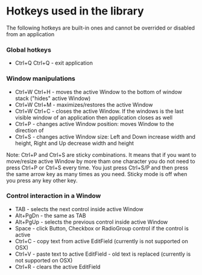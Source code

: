 # Hotkeys used in the library
The following hotkeys are built-in ones and cannot be overrided or disabled from an application

### Global hotkeys
- Ctrl+Q Ctrl+Q - exit application

### Window manipulations
- Ctrl+W Ctrl+H - moves the active Window to the bottom of window stack ("hides" active Window)
- Ctrl+W Ctrl+M - maximizes/restores the active Window
- Ctrl+W Ctrl+C - closes the active Window. If the windows is the last visible window of an application then application closes as well
- Ctrl+P <arrow> - changes active Window position: moves Window to the direction of <arrow>
- Ctrl+S <arrow> - changes active Window size: Left and Down increase width and height, Right and Up decrease width and height

Note: Ctrl+P and Ctrl+S are sticky combinations. It means that if you want to move/resize active Window by more tham one character you do not need to press Ctrl+P or Ctrl+S every time. You just press Ctrl+S/P and then press the same arrow key as many times as you need. Sticky mode is off when you press any key other key.

### Control interaction in a Window
- TAB - selects the next control inside active Window
- Alt+PgDn - the same as TAB
- Alt+PgUp - selects the previous control inside active Window
- Space - click Button, Checkbox or RadioGroup control if the control is active
- Ctrl+C - copy text from active EditField (currently is not supported on OSX)
- Ctrl+V - paste text to active EditField - old text is replaced (currently is not supported on OSX)
- Ctrl+R - clears the active EditField
